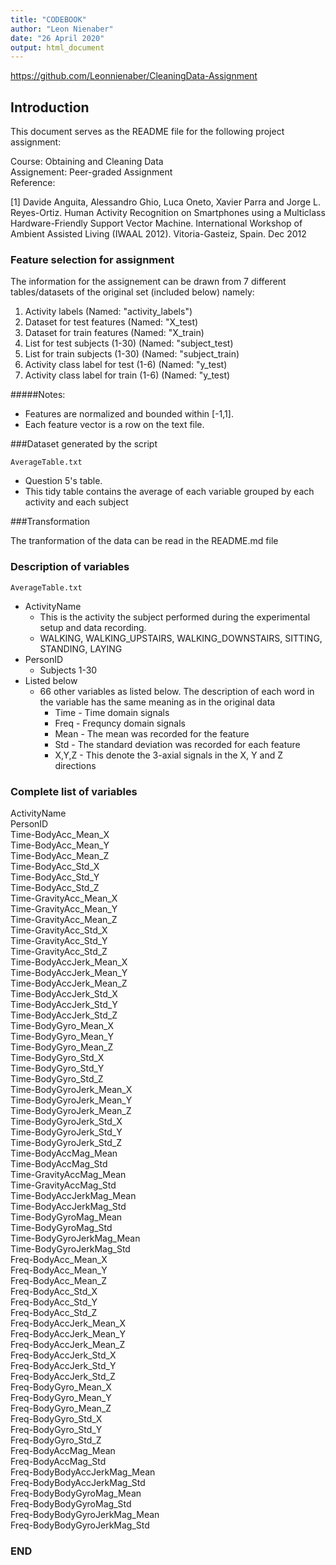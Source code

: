 ```yaml
---
title: "CODEBOOK"
author: "Leon Nienaber"
date: "26 April 2020"
output: html_document
---
```


<https://github.com/Leonnienaber/CleaningData-Assignment>

## Introduction

This document serves as the README file for the following project assignment:

Course:	Obtaining and Cleaning Data  
Assignement: Peer-graded Assignment  
Reference:

[1] Davide Anguita, Alessandro Ghio, Luca Oneto, Xavier Parra and Jorge L. Reyes-Ortiz. Human Activity Recognition on Smartphones using a 
Multiclass Hardware-Friendly Support Vector Machine. International Workshop of Ambient Assisted Living (IWAAL 2012). Vitoria-Gasteiz, Spain. Dec 2012

### Feature selection for assignment

The information for the assignement can be drawn from 7 different tables/datasets of the original set (included below) namely:

  1. Activity labels 			(Named: "activity_labels")
  2. Dataset for test features		(Named: "X_test)
  3. Dataset for train features		(Named: "X_train)
  4. List for test subjects (1-30)	(Named: "subject_test)
  5. List for train subjects (1-30)	(Named: "subject_train)
  6. Activity class label for test (1-6)	(Named: "y_test)
  7. Activity class label for train (1-6)	(Named: "y_test)

#####Notes:
* Features are normalized and bounded within [-1,1].
* Each feature vector is a row on the text file.

###Dataset generated by the script

```AverageTable.txt```

* Question 5's table. 
* This tidy table contains the average of each variable grouped by each activity and each subject

###Transformation

The tranformation of the data can be read in the README.md file

### Description of variables
```AverageTable.txt```

* ActivityName
    + This is the activity the subject performed during the experimental setup and data recording.
    + WALKING, WALKING_UPSTAIRS, WALKING_DOWNSTAIRS, SITTING, STANDING, LAYING 
* PersonID	
    + Subjects 1-30
* Listed below	
    + 66 other variables as listed below. The description of each word in the variable has the same meaning as in the original data 
		+ Time - Time domain signals
		* Freq - Frequncy domain signals
		* Mean - The mean was recorded for the feature
		* Std - The standard deviation was recorded for each feature
		* X,Y,Z - This denote the 3-axial signals in the X, Y and Z directions


### Complete list of variables

ActivityName  
PersonID  
Time-BodyAcc_Mean_X  
Time-BodyAcc_Mean_Y  
Time-BodyAcc_Mean_Z  
Time-BodyAcc_Std_X  
Time-BodyAcc_Std_Y  
Time-BodyAcc_Std_Z  
Time-GravityAcc_Mean_X  
Time-GravityAcc_Mean_Y  
Time-GravityAcc_Mean_Z  
Time-GravityAcc_Std_X  
Time-GravityAcc_Std_Y  
Time-GravityAcc_Std_Z  
Time-BodyAccJerk_Mean_X  
Time-BodyAccJerk_Mean_Y  
Time-BodyAccJerk_Mean_Z  
Time-BodyAccJerk_Std_X  
Time-BodyAccJerk_Std_Y  
Time-BodyAccJerk_Std_Z  
Time-BodyGyro_Mean_X  
Time-BodyGyro_Mean_Y  
Time-BodyGyro_Mean_Z  
Time-BodyGyro_Std_X  
Time-BodyGyro_Std_Y  
Time-BodyGyro_Std_Z  
Time-BodyGyroJerk_Mean_X  
Time-BodyGyroJerk_Mean_Y  
Time-BodyGyroJerk_Mean_Z  
Time-BodyGyroJerk_Std_X  
Time-BodyGyroJerk_Std_Y  
Time-BodyGyroJerk_Std_Z  
Time-BodyAccMag_Mean  
Time-BodyAccMag_Std  
Time-GravityAccMag_Mean  
Time-GravityAccMag_Std  
Time-BodyAccJerkMag_Mean  
Time-BodyAccJerkMag_Std  
Time-BodyGyroMag_Mean  
Time-BodyGyroMag_Std  
Time-BodyGyroJerkMag_Mean  
Time-BodyGyroJerkMag_Std  
Freq-BodyAcc_Mean_X  
Freq-BodyAcc_Mean_Y  
Freq-BodyAcc_Mean_Z  
Freq-BodyAcc_Std_X  
Freq-BodyAcc_Std_Y  
Freq-BodyAcc_Std_Z  
Freq-BodyAccJerk_Mean_X  
Freq-BodyAccJerk_Mean_Y  
Freq-BodyAccJerk_Mean_Z  
Freq-BodyAccJerk_Std_X  
Freq-BodyAccJerk_Std_Y  
Freq-BodyAccJerk_Std_Z  
Freq-BodyGyro_Mean_X  
Freq-BodyGyro_Mean_Y  
Freq-BodyGyro_Mean_Z  
Freq-BodyGyro_Std_X  
Freq-BodyGyro_Std_Y  
Freq-BodyGyro_Std_Z  
Freq-BodyAccMag_Mean  
Freq-BodyAccMag_Std  
Freq-BodyBodyAccJerkMag_Mean  
Freq-BodyBodyAccJerkMag_Std  
Freq-BodyBodyGyroMag_Mean  
Freq-BodyBodyGyroMag_Std  
Freq-BodyBodyGyroJerkMag_Mean  
Freq-BodyBodyGyroJerkMag_Std  

### END